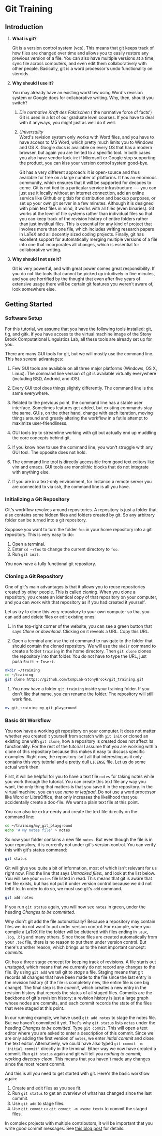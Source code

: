 Git Training
============

Introduction
------------

1.  **What is git?**

    Git is a version control system (vcs).
    This means that git keeps track of how files are changed over time and allows you to easily restore any previous version of a file.
    You can also have multiple versions at a time, sync file across computers, and even edit them collaboratively with other people.
    Basically, git is a word processor's undo functionality on steroids.


1.  **Why should I use it?**

    You may already have an existing workflow using Word's revision system or Google docs for collaborative writing.
    Why, then, should you switch?

    1. *Die normative Kraft des Faktischen* ('the normative force of facts')  
       Git is used in a lot of our graduate level courses.
       If you have to deal with it anyways, you might just as well do it well.

    1. *Universality*  
       Word's revision system only works with Word files, and you have to have access to MS Word, which pretty much limits you to Windows and OS X.
       Google docs is available on every OS that has a modern browser, but again you are limited to a specific tool.
       In both cases you also have vendor lock-in: if Microsoft or Google stop supporting the product, you can kiss your version control system good-bye.
       
       Git has a very different approach: it is open-source and thus available for free on a large number of platforms.
       It has an enormous community, which ensures that it will be supported for decades to come.
       Git is not tied to a particular service infrastructure --- you can just use it locally without an internet connection, add an online service like Github or gitlab for distribution and backup purposes, or set up your own git server in a few minutes.
       Although it is designed with plain text files in mind, it works with all files (even binaries).
       Git works at the level of file systems rather than individual files so that you can keep track of the revision history of entire folders rather than just invidiual files.
       This is essential for any kind of project that involves more than one file, which includes writing research papers in LaTeX and all decently sized coding projects.
       Finally, git has excellent support for automatically merging multiple versions of a file into one that incorporates all changes, which is essential for collaborative writing.

1.  **Why should I not use it?**

    Git is very powerful, and with great power comes great responsibility.
    If you do not like tools that cannot be picked up intuitively in five minutes, and you are horrified by the thought that even after five years of extensive usage there will be certain git features you weren't aware of, look somewhere else.


Getting Started
---------------

### Software Setup

For this tutorial, we assume that you have the following tools installed: git, tig, and gitk.
If you have access to the virtual machine image of the Stony Brook Computational Linguistics Lab, all these tools are already set up for you.

There are many GUI tools for git, but we will mostly use the command line.
This has several advantages:

1.  Few GUI tools are available on all three major platforms (Windows, OS X, Linux).
    The command line version of git is available virtually everywhere (including BSD, Android, and iOS).

1.  Every GUI tool does things slightly differently.
    The command line is the same everywhere.

1.  Related to the previous point, the command line has a stable user interface.
    Sometimes features get added, but existing commands stay the same.
    GUIs, on the other hand, change with each iteration, moving things around and greatly altering the workflow in a futile attempt to maximize user-friendliness.

1.  GUI tools try to streamline working with git but actually end up muddling the core concepts behind git.

1.  If you know how to use the command line, you won't struggle with any GUI tool.
    The opposite does not hold.

1.  The command line tool is directly accessible from good text editors like vim and emacs.
    GUI tools are monolithic blocks that do not integrate with anything else.

1.  If you are in a text-only environment, for instance a remote server you are connected to via ssh, the command line is all you have.


### Initializing a Git Repository

Git's workflow revolves around repositories.
A repository is just a folder that also contains some hidden files and folders created by git.
So any arbitrary folder can be turned into a git repository.

Suppose you want to turn the folder `foo` in your home repository into a git repository.
This is very easy to do:

1.  Open a terminal.
1.  Enter `cd ~/foo` to change the current directory to `foo`.
1.  Run `git init`.

You now have a fully functional git repository.


### Cloning a Git Repository

One of git's main advantages is that it allows you to reuse repositories created by other people.
This is called *cloning*.
When you clone a repository, you create an identical copy of that repository on your computer, and you can work with that repository as if you had created it yourself.

Let us try to clone this very repository to your own computer so that you can add and delete files or edit existing ones.

1.  In the top-right corner of the website, you can see a green button that says *Clone or download*.
    Clicking on it reveals a URL.
    Copy this URL.

1.  Open a terminal and use the `cd` command to navigate to the folder that should contain the cloned repository.
    We will use the `mkdir` command to create a folder `training` in the home directory.
    Then `git clone` clones the repository into that folder. 
    You do not have to type the URL, just push `Shift + Insert`.

~~~bash
mkdir ~/training
cd ~/training
git clone https://github.com/CompLab-StonyBrook/git_training.git
~~~

1.  You now have a folder `git_training` inside your training folder.
    If you don't like that name, you can rename the folder.
    The repository will still work fine.

~~~bash
mv git_training my_git_playground
~~~


### Basic Git Workflow

You now have a working git repository on your computer. 
It does not matter whether you created it yourself from scratch with `git init` or cloned an existing one with `git clone`, how a repository is created does not affect its functionality.
For the rest of the tutorial I assume that you are working with a clone of this repository because this makes it easy to discuss specific examples.
Right now, the repository isn't all that interesting as it only contains this very tutorial and a pretty dull `LICENSE` file.
Let us do some actual work then.

First, it will be helpful for you to have a text file `notes` for taking notes while you work through the tutorial.
You can create this text file any way you want, the only thing that matters is that you save it in the repository.
In the virtual machine, you can use *nano* or *leafpad*.
Do not use a word processor like Word or LibreOffice, that only increases the likelihood that you accidentally create a doc-file.
We want a plain text file at this point.

You can also be extra-nerdy and create the text file directly on the command line:

~~~bash
cd ~/training/my_git_playground
echo '# My notes file' > notes
~~~

So now your folder contains a new file `notes`.
But even though the file is in your repository, it is currently not under git's version control.
You can verify this with git's status command:

~~~bash
git status
~~~

Git will give you quite a bit of information, most of which isn't relevant for us right now.
Find the line that says *Untracked files:*, and look at the list below.
You will see your `notes` file listed in read.
This means that git is aware that the file exists, but has not put it under version control because we did not tell it to.
In order to do so, we must use git's `add` command.

~~~bash
git add notes
~~~

If you run `git status` again, you will now see `notes` in green, under the heading *Changes to be committed*.

Why didn't git add the file automatically? 
Because a repository may contain files we do not want to put under version control.
For example, when you compile a LaTeX file the folder will be cluttered with files ending in `.aux`, `.log`, `.blg` and many others.
Since those files are created automatically from your `.tex` file, there is no reason to put them under version control.
But there's another reason, which brings us to the next important concept: *commits*.

Git has a three stage concept for keeping track of revisions.
A file starts out *unstaged*, which means that we currently do not record any changes to the file.
By using `git add` we tell git to *stage* a file.
Staging means that git records all changes that have been made to the file since the last entry in the revision history (if the file is completely new, the entire file is one big change).
The final step is the *commit*, which creates a new entry in the revision history that records the status of all staged files.
Commits are the backbone of git's revision history: a revision history is just a large graph whose nodes are commits, and each commit records the state of the files that were staged at this point.

In our running example, we have used `git add notes` to stage the notes file.
But we haven't commited it yet.
That's why `git status` lists `notes` under the heading *Changes to be comitted*.
Type `git commit`.
This will open a text editor where you are asked to enter a description of this commit.
Since we are only adding the first version of `notes`, we enter *initial commit* and close the text editor.
Alternatively, we could have also typed `git commit -m 'initial commit'` directly in the terminal.
Either way we now have created a commit.
Run `git status` again and git will tell you *nothing to commit, working directory clean*.
This means that you haven't made any changes since the most recent commit.

And this is all you need to get started with git.
Here's the basic workflow again:

1. Create and edit files as you see fit.
1. Run `git status` to get an overview of what has changed since the last commit.
1. Use `git add` to stage files.
1. Use `git commit` or `git commit -m <some text>` to commit the staged files.

In complex projects with multiple contributors, it will be important that you write good commit messages.
See [this blog post](https://robots.thoughtbot.com/5-useful-tips-for-a-better-commit-message) for details.
